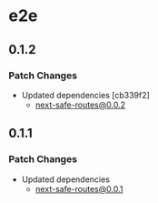# e2e

## 0.1.2

### Patch Changes

- Updated dependencies [cb339f2]
  - next-safe-routes@0.0.2

## 0.1.1

### Patch Changes

- Updated dependencies
  - next-safe-routes@0.0.1
